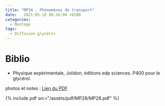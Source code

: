 ```yaml
---
title: "MP34 : Phénomènes de transport"
date:   2021-05-18 08:26:00 +0100
categories:
  - Montage
tags:
  - Diffusion glycérol
---
```

# Biblio
- Physique expérimentale, Jolidon, éditions edp sciences. P400 pour le glycérol.


photos et notes : [Lien du PDF](/assets/pdf/MP28/MP28.pdf)

{% include pdf src="/assets/pdf/MP28/MP28.pdf" %}
